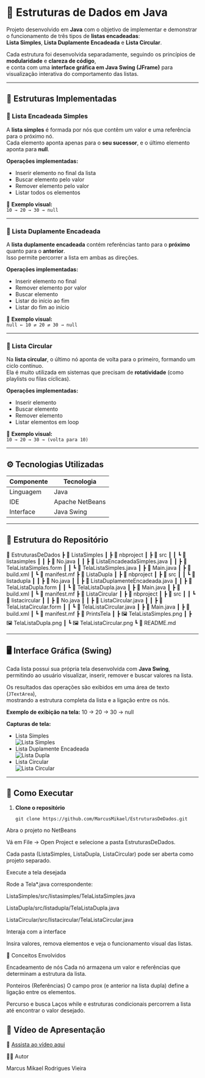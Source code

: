 # 🧠 Estruturas de Dados em Java

Projeto desenvolvido em **Java** com o objetivo de implementar e demonstrar o funcionamento de três tipos de **listas encadeadas**:  
**Lista Simples**, **Lista Duplamente Encadeada** e **Lista Circular**.  

Cada estrutura foi desenvolvida separadamente, seguindo os princípios de **modularidade** e **clareza de código**,  
e conta com uma **interface gráfica em Java Swing (JFrame)** para visualização interativa do comportamento das listas.

---

## 🧩 Estruturas Implementadas

### 🔹 Lista Encadeada Simples
A **lista simples** é formada por nós que contêm um valor e uma referência para o próximo nó.  
Cada elemento aponta apenas para o **seu sucessor**, e o último elemento aponta para **null**.

**Operações implementadas:**
- Inserir elemento no final da lista  
- Buscar elemento pelo valor  
- Remover elemento pelo valor  
- Listar todos os elementos  

📘 **Exemplo visual:**  
`10 → 20 → 30 → null`

---

### 🔸 Lista Duplamente Encadeada
A **lista duplamente encadeada** contém referências tanto para o **próximo** quanto para o **anterior**.  
Isso permite percorrer a lista em ambas as direções.

**Operações implementadas:**
- Inserir elemento no final  
- Remover elemento por valor  
- Buscar elemento  
- Listar do início ao fim  
- Listar do fim ao início  

📘 **Exemplo visual:**  
`null ← 10 ⇄ 20 ⇄ 30 → null`

---

### 🔁 Lista Circular
Na **lista circular**, o último nó aponta de volta para o primeiro, formando um ciclo contínuo.  
Ela é muito utilizada em sistemas que precisam de **rotatividade** (como playlists ou filas cíclicas).

**Operações implementadas:**
- Inserir elemento  
- Buscar elemento  
- Remover elemento  
- Listar elementos em loop  

📘 **Exemplo visual:**  
`10 → 20 → 30 → (volta para 10)`

---

## ⚙️ Tecnologias Utilizadas

| Componente | Tecnologia |
|-------------|-------------|
| Linguagem | Java |
| IDE | Apache NetBeans |
| Interface | Java Swing |

---

## 🧱 Estrutura do Repositório

📂 EstruturasDeDados
┣ 📂 ListaSimples
┃ ┣ 📂 nbproject
┃ ┣ 📂 src
┃ ┃ ┗ 📂 listasimples
┃ ┃ ┣ 📜 No.java
┃ ┃ ┣ 📜 ListaEncadeadaSimples.java
┃ ┃ ┣ 📜 TelaListaSimples.form
┃ ┃ ┗ 📜 TelaListaSimples.java
┃ ┣ 📜 Main.java
┃ ┣ 📜 build.xml
┃ ┗ 📜 manifest.mf
┣ 📂 ListaDupla
┃ ┣ 📂 nbproject
┃ ┣ 📂 src
┃ ┃ ┗ 📂 listadupla
┃ ┃ ┣ 📜 No.java
┃ ┃ ┣ 📜 ListaDuplamenteEncadeada.java
┃ ┃ ┣ 📜 TelaListaDupla.form
┃ ┃ ┗ 📜 TelaListaDupla.java
┃ ┣ 📜 Main.java
┃ ┣ 📜 build.xml
┃ ┗ 📜 manifest.mf
┣ 📂 ListaCircular
┃ ┣ 📂 nbproject
┃ ┣ 📂 src
┃ ┃ ┗ 📂 listacircular
┃ ┃ ┣ 📜 No.java
┃ ┃ ┣ 📜 ListaCircular.java
┃ ┃ ┣ 📜 TelaListaCircular.form
┃ ┃ ┗ 📜 TelaListaCircular.java
┃ ┣ 📜 Main.java
┃ ┣ 📜 build.xml
┃ ┗ 📜 manifest.mf
┣ 📂 PrintsTela
┃ ┣ 🖼️ TelaListaSimples.png
┃ ┣ 🖼️ TelaListaDupla.png
┃ ┗ 🖼️ TelaListaCircular.png
┗ 📜 README.md

---

## 🖥️ Interface Gráfica (Swing)

Cada lista possui sua própria tela desenvolvida com **Java Swing**,  
permitindo ao usuário visualizar, inserir, remover e buscar valores na lista.  

Os resultados das operações são exibidos em uma área de texto (`JTextArea`),  
mostrando a estrutura completa da lista e a ligação entre os nós.

**Exemplo de exibição na tela:**
10 → 20 → 30 → null


**Capturas de tela:**

- Lista Simples  
  ![Lista Simples](PrintsTela/TelaListaSimples.png)
- Lista Duplamente Encadeada  
  ![Lista Dupla](PrintsTela/TelaListaDupla.png)
- Lista Circular  
  ![Lista Circular](PrintsTela/TelaListaCircular.png)

---

## 🚀 Como Executar

1. **Clone o repositório**
   ```
   git clone https://github.com/MarcusMikael/EstruturasDeDados.git
   ```
Abra o projeto no NetBeans

Vá em File → Open Project e selecione a pasta EstruturasDeDados.

Cada pasta (ListaSimples, ListaDupla, ListaCircular) pode ser aberta como projeto separado.

Execute a tela desejada

Rode a Tela*.java correspondente:

ListaSimples/src/listasimples/TelaListaSimples.java

ListaDupla/src/listadupla/TelaListaDupla.java

ListaCircular/src/listacircular/TelaListaCircular.java

Interaja com a interface

Insira valores, remova elementos e veja o funcionamento visual das listas.

🧠 Conceitos Envolvidos

Encadeamento de nós
Cada nó armazena um valor e referências que determinam a estrutura da lista.

Ponteiros (Referências)
O campo prox (e anterior na lista dupla) define a ligação entre os elementos.

Percurso e busca
Laços while e estruturas condicionais percorrem a lista até encontrar o valor desejado.

## 🎥 Vídeo de Apresentação    

🔗 [Assista ao vídeo aqui](https://youtu.be/teubSyEfcJk)  

👨‍💻 Autor

Marcus Mikael Rodrigues Vieira




